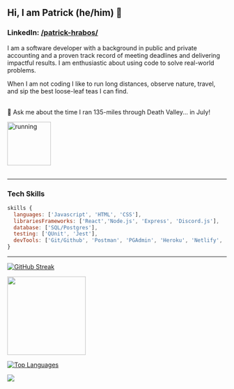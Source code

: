 ## Hi, I am Patrick (he/him) 🦩 
### LinkedIn:  <a href="https://www.linkedin.com/in/patrick-hrabos/">/patrick-hrabos/</a><br>

I am a software developer with a background in public and private accounting and a proven track record of meeting deadlines and delivering impactful results. I am enthusiastic about using code to solve real-world problems. 

When I am not coding I like to run long distances, observe nature, travel, and sip the best loose-leaf teas I can find.<br><br>

💬 Ask me about the time I ran 135-miles through Death Valley... in July! 
  
<img width="100em" src="https://media.giphy.com/media/2eN0NkCvhjxqo/giphy.gif" alt="running"/><br><br>

****
### Tech Skills
```js
skills {
  languages: ['Javascript', 'HTML', 'CSS'],
  librariesFrameworks: ['React','Node.js', 'Express', 'Discord.js'],
  database: ['SQL/Postgres'],
  testing: ['QUnit', 'Jest'],
  devTools: ['Git/Github', 'Postman', 'PGAdmin', 'Heroku', 'Netlify', 'VSCode']
}
```
***

[![GitHub Streak](https://github-readme-streak-stats.herokuapp.com/?user=phrabos&theme=bear)](https://git.io/streak-stats)

<img height="180em" src="https://github-readme-stats.vercel.app/api?username=phrabos&show_icons=true&&count_private=true&include_all_commits=true&theme=bear" />


[![Top Languages](https://github-readme-stats.vercel.app/api/top-langs/?username=phrabos&layout=compact&theme=bear&hide=pug&langs_count=6)](https://github.com/phrabos/github-readme-stats)


![](https://komarev.com/ghpvc/?username=phrabos&color=ff69b4)
